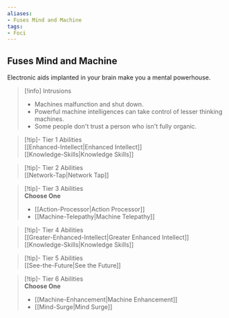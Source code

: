 ```yaml
---
aliases:
- Fuses Mind and Machine
tags:
- Foci
---
```


  
## Fuses Mind and Machine  
Electronic aids implanted in your brain make you a mental powerhouse.  

>[!info] Intrusions  
>- Machines malfunction and shut down.  
>- Powerful machine intelligences can take control of lesser thinking machines.  
>- Some people don't trust a person who isn't fully organic.  


>[!tip]- Tier 1 Abilities  
> [[Enhanced-Intellect|Enhanced Intellect]]  
> [[Knowledge-Skills|Knowledge Skills]]  


>[!tip]- Tier 2 Abilities  
> [[Network-Tap|Network Tap]]  


>[!tip]- Tier 3 Abilities  
> **Choose One**  
>- [[Action-Processor|Action Processor]]  
>- [[Machine-Telepathy|Machine Telepathy]]  


>[!tip]- Tier 4 Abilities  
> [[Greater-Enhanced-Intellect|Greater Enhanced Intellect]]  
> [[Knowledge-Skills|Knowledge Skills]]  


>[!tip]- Tier 5 Abilities  
> [[See-the-Future|See the Future]]  


>[!tip]- Tier 6 Abilities  
> **Choose One**  
>- [[Machine-Enhancement|Machine Enhancement]]  
>- [[Mind-Surge|Mind Surge]]